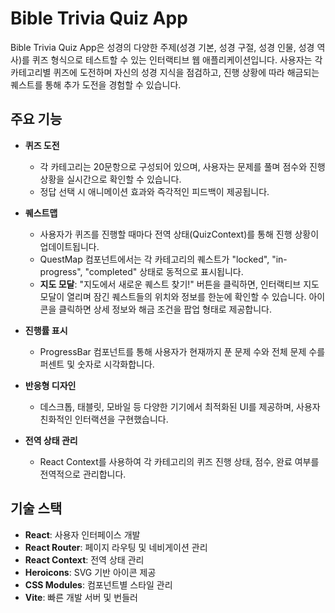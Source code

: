 # Bible Trivia Quiz App

Bible Trivia Quiz App은 성경의 다양한 주제(성경 기본, 성경 구절, 성경 인물, 성경 역사)를 퀴즈 형식으로 테스트할 수 있는 인터랙티브 웹 애플리케이션입니다. 사용자는 각 카테고리별 퀴즈에 도전하며 자신의 성경 지식을 점검하고, 진행 상황에 따라 해금되는 퀘스트를 통해 추가 도전을 경험할 수 있습니다.

## 주요 기능

- **퀴즈 도전**  
  - 각 카테고리는 20문항으로 구성되어 있으며, 사용자는 문제를 풀며 점수와 진행 상황을 실시간으로 확인할 수 있습니다.
  - 정답 선택 시 애니메이션 효과와 즉각적인 피드백이 제공됩니다.

- **퀘스트맵**  
  - 사용자가 퀴즈를 진행할 때마다 전역 상태(QuizContext)를 통해 진행 상황이 업데이트됩니다.
  - QuestMap 컴포넌트에서는 각 카테고리의 퀘스트가 "locked", "in-progress", "completed" 상태로 동적으로 표시됩니다.
  - **지도 모달**: "지도에서 새로운 퀘스트 찾기!" 버튼을 클릭하면, 인터랙티브 지도 모달이 열리며 잠긴 퀘스트들의 위치와 정보를 한눈에 확인할 수 있습니다. 아이콘을 클릭하면 상세 정보와 해금 조건을 팝업 형태로 제공합니다.

- **진행률 표시**  
  - ProgressBar 컴포넌트를 통해 사용자가 현재까지 푼 문제 수와 전체 문제 수를 퍼센트 및 숫자로 시각화합니다.

- **반응형 디자인**  
  - 데스크톱, 태블릿, 모바일 등 다양한 기기에서 최적화된 UI를 제공하며, 사용자 친화적인 인터랙션을 구현했습니다.

- **전역 상태 관리**  
  - React Context를 사용하여 각 카테고리의 퀴즈 진행 상태, 점수, 완료 여부를 전역적으로 관리합니다.

## 기술 스택

- **React**: 사용자 인터페이스 개발
- **React Router**: 페이지 라우팅 및 네비게이션 관리
- **React Context**: 전역 상태 관리
- **Heroicons**: SVG 기반 아이콘 제공
- **CSS Modules**: 컴포넌트별 스타일 관리
- **Vite**: 빠른 개발 서버 및 번들러